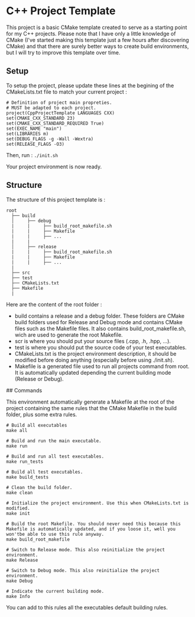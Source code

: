 <!-- MIT License

Copyright (c) 2024 [Louis FOULOU]

Permission is hereby granted, free of charge, to any person obtaining a copy
of this software and associated documentation files (the "Software"), to deal
in the Software without restriction, including without limitation the rights
to use, copy, modify, merge, publish, distribute, sublicense, and/or sell
copies of the Software, and to permit persons to whom the Software is
furnished to do so, subject to the following conditions:

The above copyright notice and this permission notice shall be included in all
copies or substantial portions of the Software.

THE SOFTWARE IS PROVIDED "AS IS", WITHOUT WARRANTY OF ANY KIND, EXPRESS OR
IMPLIED, INCLUDING BUT NOT LIMITED TO THE WARRANTIES OF MERCHANTABILITY,
FITNESS FOR A PARTICULAR PURPOSE AND NONINFRINGEMENT. IN NO EVENT SHALL THE
AUTHORS OR COPYRIGHT HOLDERS BE LIABLE FOR ANY CLAIM, DAMAGES OR OTHER
LIABILITY, WHETHER IN AN ACTION OF CONTRACT, TORT OR OTHERWISE, ARISING FROM,
OUT OF OR IN CONNECTION WITH THE SOFTWARE OR THE USE OR OTHER DEALINGS IN THE
SOFTWARE. -->

# C++ Project Template

This project is a basic CMake template created to serve as a starting point for my C++ projects. Please note that I have only a little knowledge of CMake (I've started making this template just a few hours after discovering CMake) and that there are surely better ways to create build environments, but I will try to improve this template over time.

## Setup

To setup the project, please update these lines at the begining of the CMakeLists.txt file to match your current project :
```
# Definition of project main propreties.
# MUST be adapted to each project.
project(CppProjectTemplate LANGUAGES CXX)
set(CMAKE_CXX_STANDARD 23)
set(CMAKE_CXX_STANDARD_REQUIRED True)
set(EXEC_NAME "main")
set(LIBRARIES m)
set(DEBUG_FLAGS -g -Wall -Wextra)
set(RELEASE_FLAGS -O3)
```
Then, run :
```./init.sh```

Your project environment is now ready.

## Structure

The structure of this project template is : 

```
root
  ├── build
  │     ├── debug
  |     |     ├── build_root_makefile.sh
  |     |     ├── Makefile
  |     |     ├── ...
  |     |
  │     ├── release
  |     |     ├── build_root_makefile.sh
  |     |     ├── Makefile
  |     |     ├── ...
  |
  ├── src
  ├── test
  ├── CMakeLists.txt
  ├── Makefile
  |
```

Here are the content of the root folder :
- build contains a release and a debug folder. These folders are CMake build folders used for Release and Debug mode and contains CMake files such as the Makefile files. It also contains build_root_makefile.sh, wich are used to generate the root Makefile.
- scr is where you should put your source files (.cpp, .h, .hpp, ...).
- test is where you should put the source code of your test executables.
- CMakeLists.txt is the project environment description, it should be modified before doing anything (especially before using ./init.sh).
- Makefile is a generated file used to run all projects command from root. It is automatically updated depending the current building mode (Release or Debug).

## Commands

This environment automatically generate a Makefile at the root of the project containing the same rules that the CMake Makefile in the build folder, plus some extra rules.

```
# Build all executables
make all

# Build and run the main executable.
make run

# Build and run all test executables.
make run_tests

# Build all test executables.
make build_tests

# Clean the build folder.
make clean

# Initialize the project environment. Use this when CMakeLists.txt is modified. 
make init

# Build the root Makefile. You should never need this because this Makefile is automatically updated, and if you loose it, well you won'tbe able to use this rule anyway.
make build_root_makefile

# Switch to Release mode. This also reinitialize the project environment.
make Release

# Switch to Debug mode. This also reinitialize the project environment.
make Debug

# Indicate the current building mode.
make Info
```

You can add to this rules all the executables default building rules.

